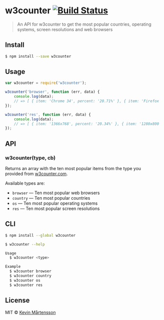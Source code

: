 # w3counter [![Build Status](https://travis-ci.org/kevva/w3counter.svg?branch=master)](https://travis-ci.org/kevva/w3counter)

> An API for w3counter to get the most popular countries, operating systems, screen resolutions and web browsers

## Install

```bash
$ npm install --save w3counter
```

## Usage

```js
var w3counter = require('w3counter');

w3counter('browser', function (err, data) {
    console.log(data);
    // => [ { item: 'Chrome 34', percent: '20.71%' }, { item: 'Firefox 28', percent: '13.04%' }, ... ]
});

w3counter('res', function (err, data) {
    console.log(data);
    // => [ { item: '1366x768', percent: '20.34%' }, { item: '1280x800', percent: '9.23%' }, ... ]
});
```

## API

### w3counter(type, cb)

Returns an array with the ten most popular items from the type you provided from
[w3counter.com](http://www.w3counter.com/globalstats.php).

Available types are:

* `browser` — Ten most popular web browsers
* `country` — Ten most popular countries
* `os` — Ten most popular operating systems
* `res` — Ten most popular screen resolutions

## CLI

```bash
$ npm install --global w3counter
```

```bash
$ w3counter --help

Usage
  $ w3counter <type>

Example
  $ w3counter browser
  $ w3counter country
  $ w3counter os
  $ w3counter res
```

## License

MIT © [Kevin Mårtensson](https://github.com/kevva)

